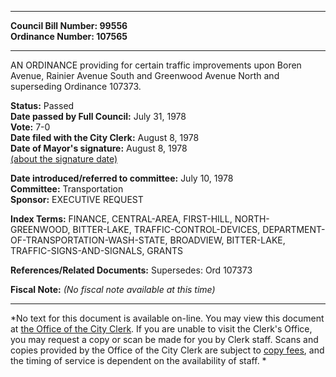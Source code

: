 * * * * *  
  
**Council Bill Number: [](#h0)[](#h2)99556**   
**Ordinance Number: 107565**  
  
* * * * *  
  
AN ORDINANCE providing for certain traffic improvements upon Boren Avenue, Rainier Avenue South and Greenwood Avenue North and superseding Ordinance 107373.  
  
**Status:** Passed   
**Date passed by Full Council:** July 31, 1978   
**Vote:** 7-0   
**Date filed with the City Clerk:** August 8, 1978   
**Date of Mayor's signature:** August 8, 1978   
[(about the signature date)](/~public/approvaldate.htm)   
  
  
**Date introduced/referred to committee:** July 10, 1978   
**Committee:** Transportation   
**Sponsor:** EXECUTIVE REQUEST   
  
**Index Terms:** FINANCE, CENTRAL-AREA, FIRST-HILL, NORTH-GREENWOOD, BITTER-LAKE, TRAFFIC-CONTROL-DEVICES, DEPARTMENT-OF-TRANSPORTATION-WASH-STATE, BROADVIEW, BITTER-LAKE, TRAFFIC-SIGNS-AND-SIGNALS, GRANTS  
  
**References/Related Documents:** Supersedes: Ord 107373  
  
**Fiscal Note:** *(No fiscal note available at this time)*  
  
* * * * *  
  
*No text for this document is available on-line. You may view this document at [the Office of the City Clerk](http://www.seattle.gov/leg/clerk/contactUs.htm). If you are unable to visit the Clerk's Office, you may request a copy or scan be made for you by Clerk staff. Scans and copies provided by the Office of the City Clerk are subject to [copy fees](http://clerk.seattle.gov/~public/clerkfees.htm), and the timing of service is dependent on the availability of staff. *  
  
  
